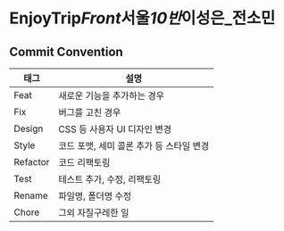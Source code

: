 # EnjoyTrip*Front*서울*10반*이성은\_전소민

## Commit Convention

| 태그     | 설명                                     |
| -------- | ---------------------------------------- |
| Feat     | 새로운 기능을 추가하는 경우              |
| Fix      | 버그를 고친 경우                         |
| Design   | CSS 등 사용자 UI 디자인 변경             |
| Style    | 코드 포맷, 세미 콜론 추가 등 스타일 변경 |
| Refactor | 코드 리팩토링                            |
| Test     | 테스트 추가, 수정, 리팩토링              |
| Rename   | 파일명, 폴더명 수정                      |
| Chore    | 그외 자질구레한 일                       |
